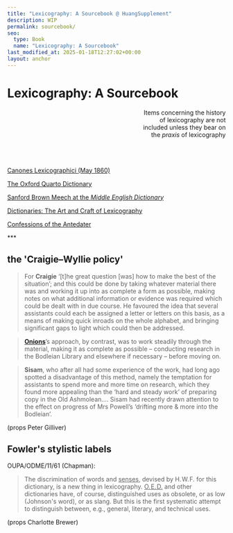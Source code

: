 ```yaml
---
title: "Lexicography: A Sourcebook @ HuangSupplement"
description: WIP
permalink: sourcebook/
seo:
  type: Book
  name: "Lexicography: A Sourcebook"
last_modified_at: 2025-01-18T12:27:02+00:00
layout: anchor
---
```

# Lexicography: A Sourcebook

<p align="right">Items concerning the history <br> of lexicography are not <br> included unless they bear on <br> the <em>praxis</em> of lexicography</p>

&nbsp;  
&nbsp;  
&nbsp;  
[Canones Lexicographici (May 1860)](https://books.google.com/books?id=LqxUAAAAcAAJ&pg=RA3-PA1#v=onepage&q&f=false)

[The Oxford Quarto Dictionary](https://www.henrysweet.org/bulletin-of-the-henry-sweet-society/blog-post-title-one-wj68m-s8yby)

[Sanford Brown Meech at the _Middle English Dictionary_](https://doi.org/10.1353/dic.1995.0015)

[Dictionaries: The Art and Craft of Lexicography](https://archive.org/details/dictionariesartc0000land_02ed)

[Confessions of the Antedater](https://doi.org/10.1353/dic.2018.0011)

<span align="center">***</span>

## the 'Craigie–Wyllie policy'

> For **Craigie** ‘[t]he great question [was] how to make the best of the situation’;
and this could be done by taking whatever material there was and working it up into
as complete a form as possible, making notes on what additional information or
evidence was required which could be dealt with in due course. He favoured the idea
that several assistants could each be assigned a letter or letters on this basis, as a means
of making quick inroads on the whole alphabet, and bringing significant gaps to light
which could then be addressed.

> [**Onions**](https://t18d.github.io/HuangSupplement/dictionary/#onions-ct)’s approach, by contrast, was to work steadily
through the material, making it as complete as possible – conducting research in the
Bodleian Library and elsewhere if necessary – before moving on.

> **Sisam**, who after all
had some experience of the work, had long ago spotted a disadvantage of this method,
namely the temptation for assistants to spend more and more time on research, which
they found more appealing than the ‘hard and steady work’ of preparing copy in the
Old Ashmolean.… Sisam had recently drawn
attention to the effect on progress of Mrs Powell’s ‘drifting more & more into the Bodleian’.

(props Peter Gilliver)

## Fowler's stylistic labels

OUPA/ODME/11/61 (Chapman):

> The discrimination of words and <ins>senses</ins>, devised by H.&#8202;W.&#8202;F. for this
dictionary, is a new thing in lexicography. <ins>O.&#8202;E.&#8202;D.</ins> and other dictionaries
have, of course, distinguished uses as obsolete, or as low (Johnson's
word), or as slang. But this is the first systematic attempt to distinguish
between, e.g., general, literary, and technical uses.

(props Charlotte Brewer)
